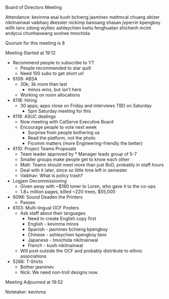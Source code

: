 Board of Directors Meeting

Attendance:
kevinma
asai
kuoh
bchieng
jasminev
mattmcal
chuang
abizer
nikitnainwal
vaibhavj
dkessler
nickimp
basisang
shasan
jvperrin
kpengboy
willh
tanx
zdong
wylliec
ashleychien
kwliu
fenghuatan
shichenh
mcint
andycui
chunhaowang
soohee
tmochida

Quorum for this meeting is 8

Meeting Started at 19:12

* Recommend people to subscribe to YT
  * People recommended to star quilt
  * Need 100 subs to get short url
* 6109: ABSA
  * 30k; 3k more than last
    * minos wins, but isn't here
  * Working on room allocations
* 6118: Hiring
  * 30 apps; apps close on Friday and interviews TBD on Saturday
    * 5pm Saturday meeting for this
* 6119: ASUC dealings
  * Now meeting with CalServe Executive Board
  * Encourage people to vote next week
    * Surprise from people bothering us
    * Read the platform, not the photo
    * Ficomm matters (more Engineering-friendly the better)
* 6110: Project Teams Proposals
  * Team leader approved by * Manager leads group of 5-7
  * Smaller groups make people get to know each other
  * Matt: Teams should meet more than just BoD, probably in staff hours
  * Deal with it later, since so little time left in semester
  * Vaibhav: What is policy trash?
* Logjam Decommissioning
  * Given away with ~$180 toner to Loren, who gave it to the co-ops
  * 1.8+ million pages, killed ~220 trees, $55,000
* 6098: Sound Deaden the Printers
  * Passes
* 6103: Multi-lingual OCF Posters
  * Ask staff about their languages
    * Need to create English copy first
    * English - kevinma minos
    * Spanish - jasminev bchieng kpengboy
    * Chinese - ashleychien kpengboy tanx
    * Japanese - tmochida nikitnainwal
    * French - kuoh nikitnainwal
  * Will post outside the OCF and probably distribute to ethnic associations
* 5268: T-Shirts
  * Bother jasminev
  * Nick: We need non-troll designs now.

Meeting Adjourned at 19:52

Notetaker: kevinma
